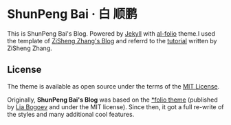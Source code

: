 # ShunPeng Bai · 白 顺鹏
This is ShunPeng Bai's Blog. Powered by <a href="http://jekyllrb.com/" target="_blank">Jekyll</a> with <a href="https://github.com/alshedivat/al-folio">al-folio</a> theme.I used the template of <a href="https://github.com/zishengz/zishengz.github.io">ZiSheng Zhang's Blog</a> and referrd to the <a href="https://zhuanlan.zhihu.com/p/613068160">tutorial</a> written by ZiSheng Zhang.

## License

The theme is available as open source under the terms of the [MIT License](https://github.com/alshedivat/al-folio/blob/master/LICENSE).

Originally, **ShunPeng Bai's Blog** was based on the [\*folio theme](https://github.com/bogoli/-folio) (published by [Lia Bogoev](https://liabogoev.com) and under the MIT license).
Since then, it got a full re-write of the styles and many additional cool features.
